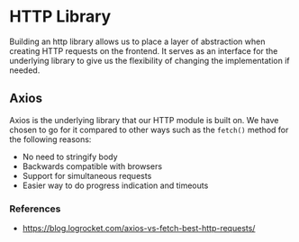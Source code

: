 # HTTP Library
Building an http library allows us to place a layer of abstraction when creating HTTP requests on the frontend. It serves as an interface for the underlying library to give us the flexibility of changing the implementation if needed.

## Axios
Axios is the underlying library that our HTTP module is built on. We have chosen to go for it compared to other ways such as the `fetch()` method for the following reasons:
- No need to stringify body
- Backwards compatible with browsers
- Support for simultaneous requests
- Easier way to do progress indication and timeouts

### References
- https://blog.logrocket.com/axios-vs-fetch-best-http-requests/